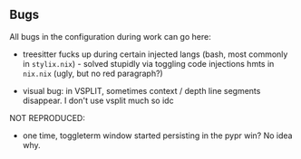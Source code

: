 Bugs
-------------

All bugs in the configuration during work can go here:

- treesitter fucks up during certain injected langs (bash, most commonly in `stylix.nix`)
            - solved stupidly via toggling code injections hmts in `nix.nix` (ugly, but no red paragraph?)

- visual bug: in VSPLIT, sometimes context / depth line segments disappear. I don't use vsplit much so idc

NOT REPRODUCED:

- one time, toggleterm window started persisting in the pypr win? No idea why.
